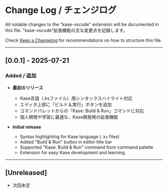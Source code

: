 
# Change Log / チェンジログ

All notable changes to the "kase-vscode" extension will be documented in this file.
"kase-vscode"拡張機能の主な変更点を記録します。

Check [Keep a Changelog](http://keepachangelog.com/) for recommendations on how to structure this file.

---

## [0.0.1] - 2025-07-21

### Added / 追加

- **最初のリリース**

  - Kase言語（.ksファイル）用シンタックスハイライト対応
  - エディタ上部に「ビルド＆実行」ボタンを追加
  - コマンドパレットからの「Kase: Build & Run」コマンドに対応
  - 個人開発や学習に最適な、Kase開発用の拡張機能
- **Initial release**

  - Syntax highlighting for Kase language (`.ks` files)
  - Added "Build & Run" button in editor title bar
  - Supported "Kase: Build & Run" command from command palette
  - Extension for easy Kase development and learning

---

## [Unreleased]

- 次回未定
